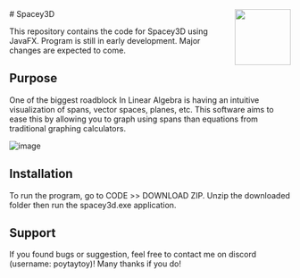 
<img src="https://github.com/user-attachments/assets/a2641a37-1419-4001-bfa2-f17e35fddd34" height="100" align="right" />
# Spacey3D

This repository contains the code for Spacey3D using JavaFX. Program is still in early development. Major changes are expected to come.   

## Purpose 

One of the biggest roadblock In Linear Algebra is having an intuitive visualization of spans, vector spaces, planes, etc. This software aims to ease this by allowing you to graph using spans than equations from traditional graphing calculators. 

![image](https://github.com/user-attachments/assets/9e094c24-1243-42a4-ae7f-290552cc09d6)

## Installation 

To run the program, go to CODE >> DOWNLOAD ZIP. Unzip the downloaded folder then run the spacey3d.exe application. 

## Support

If you found bugs or suggestion, feel free to contact me on discord (username: poytaytoy)! Many thanks if you do! 
